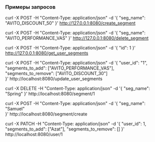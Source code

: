 ### Примеры запросов

curl -X POST -H "Content-Type: application/json" -d '{
  "seg_name": "AVITO_DISCOUNT_50"
}' http://127.0.0.1:8080/create_segment

curl -X POST -H "Content-Type: application/json" -d '{
  "seg_name": "AVITO_PERFORMANCE_VAS"
}' http://127.0.0.1:8080/delete_segment

curl -X POST -H "Content-Type: application/json" -d '{
  "id": 1
}' http://127.0.0.1:8080/get_user_segments


curl -X POST -H "Content-Type: application/json" -d '{
  "user_id": "1",
  "segments_to_add": ["AVITO_PERFORMANCE_VAS"],         
  "segments_to_remove": ["AVITO_DISCOUNT_30"]   
}' http://localhost:8080/update_user_segments


curl -X DELETE -H "Content-Type: application/json" -d '{
  "seg_name": "Spring"
}' http://localhost:8080/segment/1

curl -X POST -H "Content-Type: application/json" -d '{
  "seg_name": "Samuel"           
}' http://localhost:8080/segment/create

curl -X PATCH -H "Content-Type: application/json" -d '{
  "user_id": 1,
  "segments_to_add": ["Azat"],
  "segments_to_remove": []
}' http://localhost:8080/user/1
